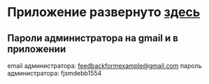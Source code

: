 # Приложение развернуто [здесь](https://rails-feedback-form.herokuapp.com/)

## Пароли администратора на gmail и в приложении
   email администратора:  feedbackformexample@gmail.com
   пароль администратора: fjsmdebb1554